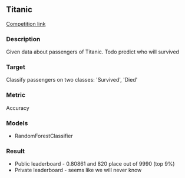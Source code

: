 ## Titanic

[Competition link](https://www.kaggle.com/c/titanic/leaderboard)

### Description
 Given data about passengers of Titanic. Todo predict who will survived

### Target
 Classify passengers on two classes: 'Survived', 'Died'
 
### Metric
 Accuracy
 
### Models
 * RandomForestClassifier
  
### Result
 * Public leaderboard  - 0.80861 and 820 place out of 9990 (top 9%)
 * Private leaderboard - seems like we will never know
